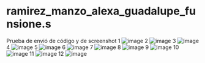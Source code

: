 # ramirez_manzo_alexa_guadalupe_funsione.s
Prueba de envió de código y de screenshot
1
![image](https://github.com/user-attachments/assets/4f56cfc8-3ab2-4cc5-8ca9-3f84d2a042c3)
2
![image](https://github.com/user-attachments/assets/5ab23827-1d64-42e9-b6f2-d1b2596310eb)
3
![image](https://github.com/user-attachments/assets/19f37400-5044-4f87-8c65-ae8305efbab4)
4
![image](https://github.com/user-attachments/assets/bbbdb316-af87-4371-b473-f62f40736735)
5
![image](https://github.com/user-attachments/assets/084c1cca-ca2f-4416-9d85-8e7619bda7bb)
6
![image](https://github.com/user-attachments/assets/742e5cf9-f467-4f7d-83df-2044a0984460)
7
![image](https://github.com/user-attachments/assets/1d7ffdac-6553-47bb-86f7-c1fabc1e6589)
8
![image](https://github.com/user-attachments/assets/89cf4bc5-4be0-4b62-bde1-589f743f79e6)
9
![image](https://github.com/user-attachments/assets/c8cf2ec9-4d2c-4697-ad20-b250e1f55a88)
10
![image](https://github.com/user-attachments/assets/db70a000-8c19-4fbf-bfc0-5522082df818)
11
![image](https://github.com/user-attachments/assets/ceb6e8a1-cd09-4eca-8d35-ffd1b21fdf85)
12
![image](https://github.com/user-attachments/assets/4ad94f6c-1689-4e90-b895-7e32ef456521)

